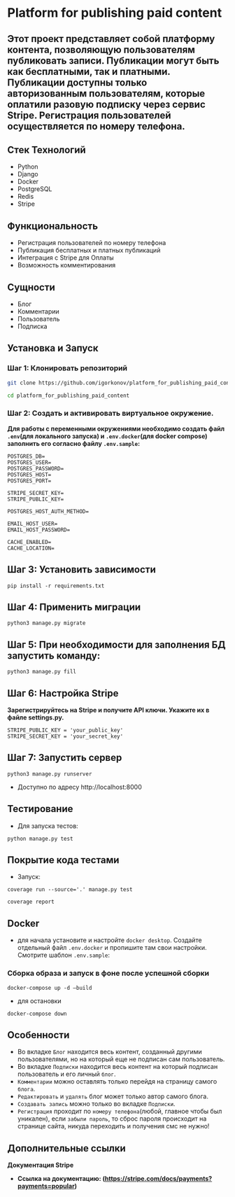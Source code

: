 # Platform for publishing paid content

## Этот проект представляет собой платформу контента, позволяющую пользователям публиковать записи. Публикации могут быть как бесплатными, так и платными. Публикации доступны только авторизованным пользователям, которые оплатили разовую подписку через сервис Stripe. Регистрация пользователей осуществляется по номеру телефона.


## Стек Технологий

- Python
- Django
- Docker
- PostgreSQL
- Redis
- Stripe

## Функциональность

- Регистрация пользователей по номеру телефона
- Публикация бесплатных и платных публикаций
- Интеграция с Stripe для Оплаты
- Возможность комментирования 

## Сущности

- Блог
- Комментарии
- Пользователь
- Подписка

## Установка и Запуск

### Шаг 1: Клонировать репозиторий

```bash
git clone https://github.com/igorkonov/platform_for_publishing_paid_content.git
```
```bash
cd platform_for_publishing_paid_content
```
### Шаг 2: Создать и активировать виртуальное окружение.

__Для работы с переменными окружениями необходимо создать файл `.env`(для локального запуска) и `.env.docker`(для docker compose) заполнить его согласно файлу `.env.sample`:__
```
POSTGRES_DB=
POSTGRES_USER=
POSTGRES_PASSWORD=
POSTGRES_HOST=
POSTGRES_PORT=

STRIPE_SECRET_KEY=
STRIPE_PUBLIC_KEY=

POSTGRES_HOST_AUTH_METHOD=

EMAIL_HOST_USER=
EMAIL_HOST_PASSWORD=

CACHE_ENABLED=
CACHE_LOCATION=
```
## Шаг 3: Установить зависимости

```
pip install -r requirements.txt
```
## Шаг 4: Применить миграции
```
python3 manage.py migrate
```
##  Шаг 5: При необходимости для заполнения БД запустить команду:
```
python3 manage.py fill
```
## Шаг 6: Настройка Stripe
__Зарегистрируйтесь на Stripe и получите API ключи.
Укажите их в файле settings.py.__
```
STRIPE_PUBLIC_KEY = 'your_public_key'
STRIPE_SECRET_KEY = 'your_secret_key'
```
## Шаг 7: Запустить сервер
```
python3 manage.py runserver
```
- Доступно по адресу http://localhost:8000

## Тестирование

- Для запуска тестов:

```
python manage.py test
```

## Покрытие кода тестами

- Запуск:

```
coverage run --source='.' manage.py test
```

```
coverage report
```
## Docker
- для начала установите и настройте `docker desktop`. Создайте отдельный файл `.env.docker` и пропишите там свои настройки. Смотрите шаблон `.env.sample`:

### Сборка образа и запуск в фоне после успешной сборки
```
docker-compose up -d —build
```
- для остановки
```
docker-compose down
```

## Особенности
- Во вкладке `Блог` находится весь контент, созданный другими пользователями, но на который еще не подписан сам пользователь.
- Во вкладке `Подписки` находится весь контент на который подписан пользователь и его личный `блог`.
- `Комментарии` можно оставлять только перейдя на страницу самого `блога`.
- `Редактировать` и `удалять` блог может только автор самого блога.
- `Создавать запись` можно только во вкладке `Подписки`.
- `Регистрация` проходит по `номеру телефона`(любой, главное чтобы был уникален), если `забыли пароль`, то сброс пароля происходит на странице сайта, никуда переходить и получения смс не нужно!
## Дополнительные ссылки
__Документация Stripe__
- **Ссылка на документацию: (https://stripe.com/docs/payments?payments=popular)**
